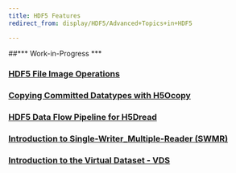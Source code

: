 ```yaml
---
title: HDF5 Features
redirect_from: display/HDF5/Advanced+Topics+in+HDF5

---
```


##\*\*\* Work-in-Progress \*\*\*

### [HDF5 File Image Operations](https://docs.hdfgroup.org/hdf5/rfc/HDF5FileImageOperations.pdf)
### [Copying Committed Datatypes with H5Ocopy](https://docs.hdfgroup.org/hdf5/develop/group___o_c_p_p_l.html)
### [HDF5 Data Flow Pipeline for H5Dread](advanced_topics/data_flow_pline_H5Dread.md)
### [Introduction to Single-Writer_Multiple-Reader (SWMR)](advanced_topics/intro_SWMR.md)
### [Introduction to the Virtual Dataset - VDS](advanced_topics/intro_VDS.md)
<!---
### [New Features](advanced_topics/feature.md)
### [New Features](advanced_topics/feature.md)
### [New Features](advanced_topics/feature.md)
-->